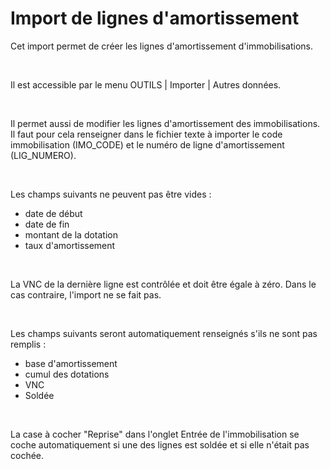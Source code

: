 # Import de lignes d'amortissement
Cet import permet de créer les lignes d'amortissement d'immobilisations.


 


Il est accessible par le menu OUTILS | Importer | Autres données.


 


Il permet aussi de modifier les lignes d'amortissement des immobilisations. Il faut pour cela renseigner dans le fichier texte à importer le code immobilisation (IMO\_CODE) et le numéro de ligne d'amortissement (LIG\_NUMERO).


 


Les champs suivants ne peuvent pas être vides :


* date de début
* date de fin
* montant de la dotation
* taux d'amortissement


 


La VNC de la dernière ligne est contrôlée et doit être égale à zéro. Dans le cas contraire, l'import ne se fait pas.


 


Les champs suivants seront automatiquement renseignés s'ils ne sont pas remplis :


* base d'amortissement
* cumul des dotations
* VNC
* Soldée


 


La case à cocher "Reprise" dans l'onglet Entrée de l'immobilisation se coche automatiquement si une des lignes est soldée et si elle n'était pas cochée.


